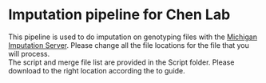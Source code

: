 # Imputation pipeline for Chen Lab  
This pipeline is used to do imputation on genotyping files with the [Michigan Imputation Server](https://imputationserver.sph.umich.edu/index.html#!). Please change all the file locations for the file that you will process.     
The script and merge file list are provided in the Script folder. Please download to the right location according the to guide.
